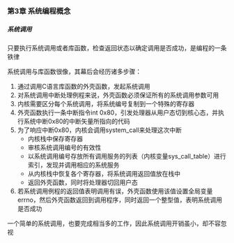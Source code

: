 ### 第3章 系统编程概念

##### 系统调用

只要执行系统调用或者库函数，检查返回状态以确定调用是否成功，是编程的一条铁律

系统调用与库函数很像，其幕后会经历诸多步骤：

1. 通过调用C语言库函数的外壳函数，发起系统调用
2. 对系统调用中断处理例程来说，外壳函数必须保证所有的系统调用参数可用
3. 内核需要区分每个系统调用，将系统编号复制到一个特殊的寄存器
4. 外壳函数执行一条中断指令int 0x80，引发处理器从用户态切到核心态，并执行系统中断0x80的中断矢量所指向的代码
5. 为了响应中断0x80，内核会调用system_call来处理这次中断
   * 内核栈中保存寄存器
   * 审核系统调用编号的有效性
   * 以系统调用编号存放所有调用服务的列表（内核变量sys_call_table）进行索引，发现并调用相应的系统服务
   * 从内核栈中恢复各个寄存器，将系统调用返回值放在栈中
   * 返回外壳函数，同时将处理器切回用户态
6. 若系统调用例程的返回值表明调用有误，外壳函数使用该值设置全局变量errno，然后外壳函数返回到调用程序，同时返回一个整型值，表明系统调用是否成功

一个简单的系统调用，也要完成相当多的工作，因此系统调用开销虽小，却不容忽视